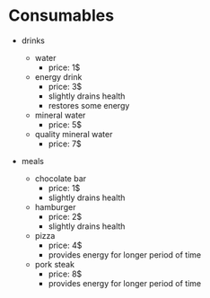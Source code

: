 # Consumables

- drinks
  - water
    - price: 1$
  - energy drink
    - price: 3$
    - slightly drains health
    - restores some energy
  - mineral water
    - price: 5$
  - quality mineral water
    - price: 7$

- meals
  - chocolate bar
    - price: 1$
    - slightly drains health
  - hamburger
    - price: 2$
    - slightly drains health
  - pizza
    - price: 4$
    - provides energy for longer period of time
  - pork steak
    - price: 8$
    - provides energy for longer period of time